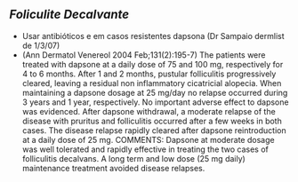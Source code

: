 ## ***Foliculite Decalvante***


- Usar antibióticos e em casos resistentes dapsona (Dr Sampaio dermlist de 1/3/07)  
- (Ann Dermatol Venereol 2004 Feb;131(2):195-7) The patients were treated with dapsone at a daily dose of 75 and 100 mg, respectively for 4 to 6 months. After 1 and 2 months, pustular folliculitis progressively cleared, leaving a residual non inflammatory cicatricial alopecia. When maintaining a dapsone dosage at 25 mg/day no relapse occurred during 3 years and 1 year, respectively. No important adverse effect to dapsone was evidenced. After dapsone withdrawal, a moderate relapse of the disease with pruritus and folliculitis occurred after a few weeks in both cases. The disease relapse rapidly cleared after dapsone reintroduction at a daily dose of 25 mg. COMMENTS: Dapsone at moderate dosage was well tolerated and rapidly effective in treating the two cases of folliculitis decalvans. A long term and low dose (25 mg daily) maintenance treatment avoided disease relapses.

